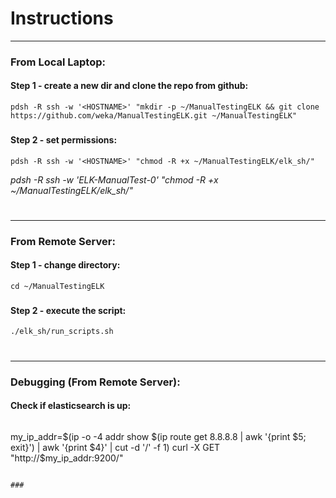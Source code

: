 # Instructions

---

### From Local Laptop:

#### Step 1 - create a new dir and clone the repo from github:
```
pdsh -R ssh -w '<HOSTNAME>' "mkdir -p ~/ManualTestingELK && git clone https://github.com/weka/ManualTestingELK.git ~/ManualTestingELK"
```

###
#### Step 2 - set permissions:
```
pdsh -R ssh -w '<HOSTNAME>' "chmod -R +x ~/ManualTestingELK/elk_sh/"
```
*pdsh -R ssh -w 'ELK-ManualTest-0' "chmod -R +x ~/ManualTestingELK/elk_sh/"*

#

---

### From Remote Server:
#### Step 1 - change directory:
```
cd ~/ManualTestingELK
```

###
#### Step 2 - execute the script:
```
./elk_sh/run_scripts.sh
```

#

---

### Debugging (From Remote Server):
#### Check if elasticsearch is up:
```
```
my_ip_addr=$(ip -o -4 addr show $(ip route get 8.8.8.8 | awk '{print $5; exit}') | awk '{print $4}' | cut -d '/' -f 1)
curl -X GET "http://$my_ip_addr:9200/"
```

###
